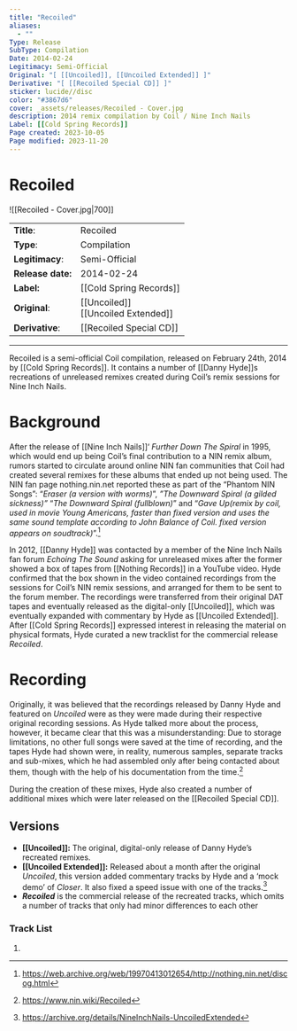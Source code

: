 ```yaml
---
title: "Recoiled"
aliases:
  - ""
Type: Release
SubType: Compilation
Date: 2014-02-24
Legitimacy: Semi-Official
Original: "[ [[Uncoiled]], [[Uncoiled Extended]] ]"
Derivative: "[ [[Recoiled Special CD]] ]"
sticker: lucide//disc
color: "#3867d6"
cover: _assets/releases/Recoiled - Cover.jpg
description: 2014 remix compilation by Coil / Nine Inch Nails
Label: [[Cold Spring Records]]
Page created: 2023-10-05
Page modified: 2023-11-20
---
```


# Recoiled

![[Recoiled - Cover.jpg|700]]

|  |  |
| --- | --- |
| __Title__: | Recoiled |
| __Type__: | Compilation |
| __Legitimacy__: | Semi-Official |
| __Release date:__ | 2014-02-24 |
| __Label:__ | [[Cold Spring Records]] |
| __Original__: | [[Uncoiled]] <br> [[Uncoiled Extended]] |
| __Derivative__: | [[Recoiled Special CD]] |

---

Recoiled is a semi-official Coil compilation, released on February 24th, 2014 by [[Cold Spring Records]]. It contains a number of [[Danny Hyde]]s recreations of unreleased remixes created during Coil’s remix sessions for Nine Inch Nails.

# Background

After the release of [[Nine Inch Nails]]‘ *Further Down The Spiral* in 1995, which would end up being Coil’s final contribution to a NIN remix album, rumors started to circulate around online NIN fan communities that Coil had created several remixes for these albums that ended up not being used. The NIN fan page nothing.nin.net reported these as part of the “Phantom NIN Songs”: “*Eraser (a version with worms)*”, *”The Downward Spiral (a gilded sickness)”*  “*The Downward Spiral (fullblown)*” and “*Gave Up(remix by coil, used in movie Young Americans, faster than fixed version and uses the same sound template according to John Balance of Coil. fixed version appears on soudtrack)*”.[^1]

In 2012, [[Danny Hyde]] was contacted by a member of the Nine Inch Nails fan forum *Echoing The Sound* asking for unreleased mixes after the former showed a box of tapes from [[Nothing Records]] in a YouTube video. Hyde confirmed that the box shown in the video contained recordings from the sessions for Coil’s NIN remix sessions, and arranged for them to be sent to the forum member. The recordings were transferred from their original DAT tapes and eventually released as the digital-only [[Uncoiled]], which was eventually expanded with commentary by Hyde as [[Uncoiled Extended]]. After [[Cold Spring Records]] expressed interest in releasing the material on physical formats, Hyde curated a new tracklist for the commercial release *Recoiled*.

# Recording

Originally, it was believed that the recordings released by Danny Hyde and featured on *Uncoiled* were as they were made during their respective original recording sessions. As Hyde talked more about the process, however, it became clear that this was a misunderstanding: Due to storage limitations, no other full songs were saved at the time of recording, and the tapes Hyde had shown were, in reality, numerous samples, separate tracks and sub-mixes, which he had assembled only after being contacted about them, though with the help of his documentation from the time.[^2]

During the creation of these mixes, Hyde also created a number of additional mixes which were later released on the [[Recoiled Special CD]].

## Versions

- __[[Uncoiled]]:__ The original, digital-only release of Danny Hyde’s recreated remixes.
- __[[Uncoiled Extended]]:__ Released about a month after the original *Uncoiled*, this version added commentary tracks by Hyde and a ‘mock demo’ of *Closer*. It also fixed a speed issue with one of the tracks.[^3]
- *__Recoiled__* is the commercial release of the recreated tracks, which omits a number of tracks that only had minor differences to each other

### Track List

1.

[^1]: <https://web.archive.org/web/19970413012654/http://nothing.nin.net/discog.html>
[^2]: <https://www.nin.wiki/Recoiled>
[^3]: <https://archive.org/details/NineInchNails-UncoiledExtended>
